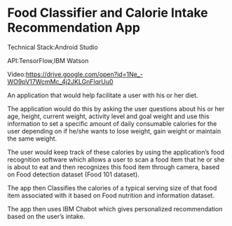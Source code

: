 ﻿# Food Classifier and Calorie Intake Recommendation App


Technical Stack:Android Studio

API:TensorFlow,IBM Watson

Video:https://drive.google.com/open?id=1Ne_-WO9pV17WcmMc_4j2JKLGnFlqrUu0 

An application that would help facilitate a user with his or her diet.

The application would do this by asking the user questions about his or her age, height, current weight, activity level and goal weight and use this information to set a specific amount of daily consumable calories for the user depending on if he/she wants to lose weight, gain weight or maintain the same weight. 

The user would keep track of these calories by using the application’s food recognition software which allows a user to scan a food item that he or she is about to eat and then recognizes this food item through camera, based on Food detection dataset (Food 101 dataset).

The app then Classifies the calories of a typical serving size of that food item associated with it based on Food nutrition and information dataset.  

The app then uses IBM Chabot which gives personalized recommendation based on the user’s intake.  
 